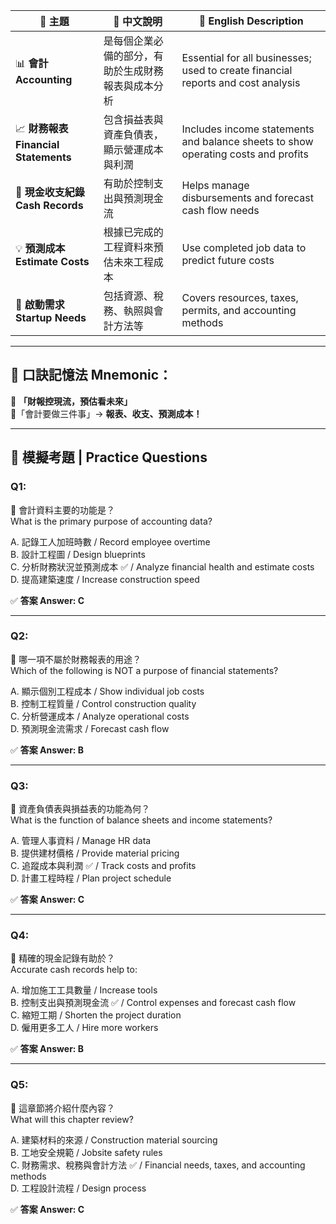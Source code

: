 
| 💼 主題                            | 📝 中文說明                   | 📘 English Description                                                            |
| -------------------------------- | ------------------------- | --------------------------------------------------------------------------------- |
| 📊 **會計 Accounting**             | 是每個企業必備的部分，有助於生成財務報表與成本分析 | Essential for all businesses; used to create financial reports and cost analysis  |
| 📈 **財務報表 Financial Statements** | 包含損益表與資產負債表，顯示營運成本與利潤     | Includes income statements and balance sheets to show operating costs and profits |
| 🧾 **現金收支紀錄 Cash Records**       | 有助於控制支出與預測現金流             | Helps manage disbursements and forecast cash flow needs                           |
| 💡 **預測成本 Estimate Costs**       | 根據已完成的工程資料來預估未來工程成本       | Use completed job data to predict future costs                                    |
| 🏁 **啟動需求 Startup Needs**        | 包括資源、稅務、執照與會計方法等          | Covers resources, taxes, permits, and accounting methods                          |

---

## 🧠 口訣記憶法 Mnemonic：

🎯 **「財報控現流，預估看未來」**  
📒「會計要做三件事」→ **報表、收支、預測成本！**

---

## 📝 模擬考題 | Practice Questions

### Q1:

📌 會計資料主要的功能是？  
What is the primary purpose of accounting data?

A. 記錄工人加班時數 / Record employee overtime  
B. 設計工程圖 / Design blueprints  
C. 分析財務狀況並預測成本 ✅ / Analyze financial health and estimate costs  
D. 提高建築速度 / Increase construction speed

✅ **答案 Answer: C**

---

### Q2:

📌 哪一項不屬於財務報表的用途？  
Which of the following is NOT a purpose of financial statements?

A. 顯示個別工程成本 / Show individual job costs  
B. 控制工程質量 / Control construction quality  
C. 分析營運成本 / Analyze operational costs  
D. 預測現金流需求 / Forecast cash flow

✅ **答案 Answer: B**

---

### Q3:

📌 資產負債表與損益表的功能為何？  
What is the function of balance sheets and income statements?

A. 管理人事資料 / Manage HR data  
B. 提供建材價格 / Provide material pricing  
C. 追蹤成本與利潤 ✅ / Track costs and profits  
D. 計畫工程時程 / Plan project schedule

✅ **答案 Answer: C**

---

### Q4:

📌 精確的現金記錄有助於？  
Accurate cash records help to:

A. 增加施工工具數量 / Increase tools  
B. 控制支出與預測現金流 ✅ / Control expenses and forecast cash flow  
C. 縮短工期 / Shorten the project duration  
D. 僱用更多工人 / Hire more workers

✅ **答案 Answer: B**

---

### Q5:

📌 這章節將介紹什麼內容？  
What will this chapter review?

A. 建築材料的來源 / Construction material sourcing  
B. 工地安全規範 / Jobsite safety rules  
C. 財務需求、稅務與會計方法 ✅ / Financial needs, taxes, and accounting methods  
D. 工程設計流程 / Design process

✅ **答案 Answer: C**